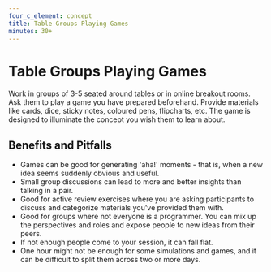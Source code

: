 ```yaml
---
four_c_element: concept
title: Table Groups Playing Games
minutes: 30+
---
```


# Table Groups Playing Games

Work in groups of 3-5 seated around tables or in online breakout rooms. Ask them to play a game you have prepared beforehand. Provide materials like cards, dice, sticky notes, coloured pens, flipcharts, etc. The game is designed to illuminate the concept you wish them to learn about.

## Benefits and Pitfalls
* Games can be good for generating 'aha!' moments - that is, when a new idea seems suddenly obvious and useful. 
* Small group discussions can lead to more and better insights than talking in a pair.
* Good for active review exercises where you are asking participants to discuss and categorize materials you've provided them with.
* Good for groups where not everyone is a programmer. You can mix up the perspectives and roles and expose people to new ideas from their peers.
* If not enough people come to your session, it can fall flat.
* One hour might not be enough for some simulations and games, and it can be difficult to split them across two or more days.
